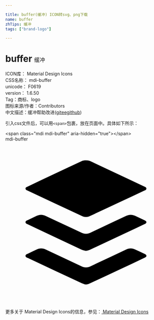 ```yaml
---

title: buffer(缓冲) ICON转svg、png下载
name: buffer
zhTips: 缓冲
tags: ["brand-logo"]

---
```


# buffer  <small style="font-size: 60%;font-weight: 100">缓冲</small>


<div class="detail-page">
<p>
<span>
ICON库：
<span class="badge-secondary badge">Material Design Icons</span> 
</span>
<br/>
<span>
CSS名称：
<span class="badge-secondary badge">mdi-buffer</span> 
</span>
<br/>
<span>
unicode：
<span class="badge-secondary badge">F0619</span> 
<copy-btn content='F0619' btn-title=""></copy-btn>
<copy-btn :content='String.fromCodePoint(parseInt("F0619", 16))' btn-title="复制U"></copy-btn>
</span>
<br/>
<span>
version：
<span class="badge-secondary badge">1.6.50</span> 
</span><br/><span>Tag：<span class="badge-light badge"><router-link to="/tags/brand-logo.html">商标、logo</router-link></span></span>
<br/>
<span>图标来源/作者：<span class="badge-light badge">Contributors</span></span> 
<br/>
<span class="zh-detail">中文描述：<span class="badge-primary badge">缓冲</span><span class="help-link"><span>帮助改进</span>(<a href="https://gitee.com/liuwave/icon-helper/edit/master/json/material/buffer.json" target="_blank" rel="noopener noreferrer">gitee</a><a href="https://github.com/liuwave/icon-helper/edit/master/json/material/buffer.json" target="_blank" rel="noopener noreferrer">github</a></span>)</span><br/>
</p>
</div>
<div class="alert alert-dark">
  <i class="mdi mdi-buffer mdi-48px"></i>
  <i class="mdi mdi-buffer mdi-36px"></i>
  <i class="mdi mdi-buffer mdi-24px"></i>
  <i class="mdi mdi-buffer mdi-18px"></i>
</div>
<div>
  <p>引入css文件后，可以用<code>&lt;span&gt;</code>包裹，放在页面中。具体如下所示：    
  </p>
  <div class="alert alert-primary" style="font-size: 14px">
    &lt;span class="mdi mdi-buffer" aria-hidden="true"&gt;&lt;/span&gt;
    <copy-btn content='<span class="mdi mdi-buffer" aria-hidden="true"></span>'></copy-btn>
  </div>
  <div class="alert alert-secondary">
    <i class="mdi mdi-buffer"
    style="font-size: 24px"
    aria-hidden="true"></i> mdi-buffer
    <copy-btn content="mdi-buffer" btn-title="复制图标名称"></copy-btn>
  </div>
</div>
<div id="svg" class="svg-wrap">
<svg xmlns="http://www.w3.org/2000/svg" viewBox="0 0 24 24"><path d="M12.6,2.86C15.27,4.1 18,5.39 20.66,6.63C20.81,6.7 21,6.75 21,6.95C21,7.15 20.81,7.19 20.66,7.26C18,8.5 15.3,9.77 12.62,11C12.21,11.21 11.79,11.21 11.38,11C8.69,9.76 6,8.5 3.32,7.25C3.18,7.19 3,7.14 3,6.94C3,6.76 3.18,6.71 3.31,6.65C6,5.39 8.74,4.1 11.44,2.85C11.73,2.72 12.3,2.73 12.6,2.86M12,21.15C11.8,21.15 11.66,21.07 11.38,20.97C8.69,19.73 6,18.47 3.33,17.22C3.19,17.15 3,17.11 3,16.9C3,16.7 3.19,16.66 3.34,16.59C3.78,16.38 4.23,16.17 4.67,15.96C5.12,15.76 5.56,15.76 6,15.97C7.79,16.8 9.57,17.63 11.35,18.46C11.79,18.67 12.23,18.66 12.67,18.46C14.45,17.62 16.23,16.79 18,15.96C18.44,15.76 18.87,15.75 19.29,15.95C19.77,16.16 20.24,16.39 20.71,16.61C20.78,16.64 20.85,16.68 20.91,16.73C21.04,16.83 21.04,17 20.91,17.08C20.83,17.14 20.74,17.19 20.65,17.23C18,18.5 15.33,19.72 12.66,20.95C12.46,21.05 12.19,21.15 12,21.15M12,16.17C11.9,16.17 11.55,16.07 11.36,16C8.68,14.74 6,13.5 3.34,12.24C3.2,12.18 3,12.13 3,11.93C3,11.72 3.2,11.68 3.35,11.61C3.8,11.39 4.25,11.18 4.7,10.97C5.13,10.78 5.56,10.78 6,11C7.78,11.82 9.58,12.66 11.38,13.5C11.79,13.69 12.21,13.69 12.63,13.5C14.43,12.65 16.23,11.81 18.04,10.97C18.45,10.78 18.87,10.78 19.29,10.97C19.76,11.19 20.24,11.41 20.71,11.63C20.77,11.66 20.84,11.69 20.9,11.74C21.04,11.85 21.04,12 20.89,12.12C20.84,12.16 20.77,12.19 20.71,12.22C18,13.5 15.31,14.75 12.61,16C12.42,16.09 12.08,16.17 12,16.17Z" /></svg>
</div>
<detail full-name='mdi-buffer'></detail>
    
<div><p>更多关于 Material Design Icons的信息，参见：<a target="_blank" href="https://iconhelper.cn/material.html"> Material Design Icons</a>
</p></div>
